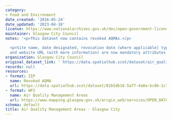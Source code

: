 ```yaml
---
category:
- Food and Environment
date_created: '2016-05-24'
date_updated: '2023-04-18'
license: https://www.nationalarchives.gov.uk/doc/open-government-licence/version/3/
maintainer: Glasgow City Council
notes: '<p>This dataset now contains revoked AQMAs.</p>

  <p>Site name, date designated, revocation date (where applicable) type of pollutant
  and website URL (with more information) are now mandatory attributes for this dataset.</p>'
organization: Glasgow City Council
original_dataset_link: ' https://data.spatialhub.scot/dataset/air_quality_management_areas-gc'
records: null
resources:
- format: ZIP
  name: Revoked AQMA
  url: https://data.spatialhub.scot/dataset/01b5db16-5af7-4a0a-bc8b-1c786df4e6f4/resource/06b2bf57-7492-4f2a-ac1d-8c82875b2e04/download/glasgowrevoked.zip
- format: WFS
  name: Air Quality Management Areas
  url: https://www.mapping.glasgow.gov.uk/arcgis_web/services/OPEN_DATA/Air_Quality_Management_Areas/MapServer/WFSServer?request=GetCapabilities&service=WFS
schema: default
title: Air Quality Management Areas - Glasgow City
---
```


